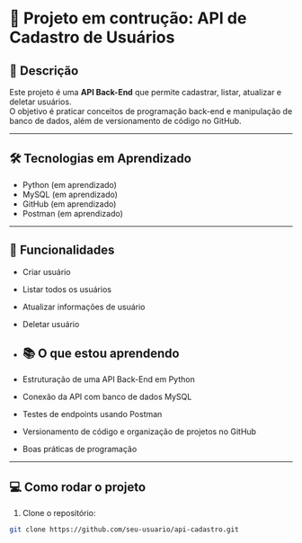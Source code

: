 # 🚧 Projeto em contrução: API de Cadastro de Usuários

## 🔹 Descrição
Este projeto é uma **API Back-End** que permite cadastrar, listar, atualizar e deletar usuários.  
O objetivo é praticar conceitos de programação back-end e manipulação de banco de dados, além de versionamento de código no GitHub.

---

## 🛠 Tecnologias em Aprendizado
- Python (em aprendizado)
- MySQL (em aprendizado)
- GitHub (em aprendizado)
- Postman (em aprendizado)

---

## 🚀 Funcionalidades
- Criar usuário
- Listar todos os usuários
- Atualizar informações de usuário
- Deletar usuário

- ## 📚 O que estou aprendendo
- Estruturação de uma API Back-End em Python
- Conexão da API com banco de dados MySQL
- Testes de endpoints usando Postman
- Versionamento de código e organização de projetos no GitHub
- Boas práticas de programação

---

## 💻 Como rodar o projeto
1. Clone o repositório:
```bash
git clone https://github.com/seu-usuario/api-cadastro.git


